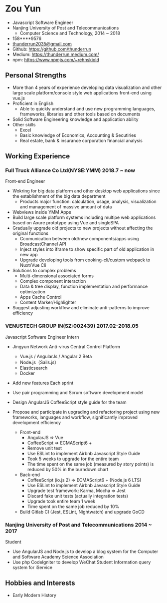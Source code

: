 # Zou Yun

- Javascript Software Engineer
- Nanjing University of Post and Telecommunications
    - Computer Science and Technology, 2014 ~ 2018
- 158****9576
- thunderrun2035@gmail.com
- Github: https://github.com/thunderrun
- Medium: https://thunderrun.medium.com/
- npm: https://www.npmjs.com/~rehnskiold

## Personal Strengths

- More than 4 years of experience developing data visualization and other large scale platform/console style web applications front-end using vue.js
- Proficient in English
    - Able to quickly understand and use new programming languages, frameworks, libraries and other tools based on documents
- Solid Software Engineering knowledge and application ability
- Other skills
    - Excel
    - Basic knowledge of Economics, Accounting & Secutiries
    - Real estate, bank & insurance corporation financial analysis

## Working Experience

### Full Truck Alliance Co Ltd(NYSE:YMM) 2018.7 ~ now

Front-end Engineer

- Wokring for big data platform and other desktop web applications since the establishment of the big data department
  - Products major function: calculation, usage, analysis, visualization and management of massive amount of data
- Webviews inside YMM Apps
- Build large scale platform systems including multipe web applications based on Axure prototype using Vue and singleSPA
- Gradually upgrade old projects to new projects without affecting the original functions
  - Ccomunication between old/new components/apps using BroadcastChannel API
  - Inject styles into iframe to show specific part of old application in new app
  - Upgrade developing tools from cooking-cli/custom webpack to Nuxt/Vue Cli
- Solutions to complex problems
   - Multi-dimensional associated forms
   - Complex component interaction
   - Data & tree display, function implementation and performance optimization
   - Apps Cache Control
   - Content Marker/Highlighter
- Suggest adjusting workflow and eliminate anti-patterns to improve efficiency

### VENUSTECH GROUP IN(SZ:002439) 2017.02-2018.05

Javascript Software Engineer Intern

- Jingyun Network Anti-virus Central Control Platform
  - Vue.js / AngularJs / Angular 2 Beta
  - Node.js（Sails.js）
  - Elasticsearch
  - Docker

- Add new features Each sprint
- Use pair programming and Scrum software development model
- Design AngularJS CoffeeScript style guide for the team
- Propose and participate in upgrading and refactoring project using new frameworks, languages and workflow, significantly improved development efficiency
   - Front-end
     - AngularJS => Vue
     - CoffeeScript => ECMAScript6 +
     - Remove unit test
     - Use ESLint to implement Airbnb Javascript Style Guide
     - Took 5 weeks to upgrade for the entire team
     - The time spent on the same job (measured by story points) is reduced by 50% in the burndown chart
   - Back-end
     - CoffeeScript (io.js 2) => ECMAScript6 + (Node.js 6 LTS)
     - Use ESLint to implement Airbnb Javascript Style Guide
     - Upgrade test framework: Karma, Mocha => Jest
     - Discard fake unit tests (actually integration tests)
     - Upgrade took entire team 1 week
     - Time spent on the same job reduced by 10%
   - Build Gitlab CI (Jest, ESLint, Nightwatch) and upgrade GoCD

### Nanjing University of Post and Telecommunications 2014 ~ 2017

Student

- Use AngularJS and Node.js to develop a blog system for the Computer and Software Academy Science Association
- Use php CodeIgniter to develop WeChat Student Information query system for iService

## Hobbies and Interests

- Early Modern History
